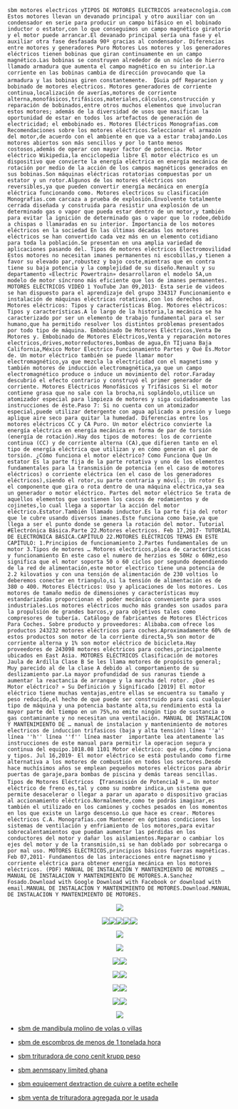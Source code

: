 
```
sbm motores electricos yTIPOS DE MOTORES ELECTRICOS areatecnologia.com Estos motores llevan un devanado principal y otro auxiliar con un condensador en serie para producir un campo bifásico en el bobinado inductor o estator,con lo que conseguimos un campo magnético giratorio y el motor puede arrancar.El devanado principal sería una fase y el auxiliar otra fase desfasada 90º gracias al condensador. Diferencias entre motores y generadores Puro Motores Los motores y los generadores eléctricos tienen bobinas que giran continuamente en un campo magnético.Las bobinas se construyen alrededor de un núcleo de hierro llamado armadura que aumenta el campo magnético en su interior.La corriente en las bobinas cambia de dirección provocando que la armadura y las bobinas giren constantemente. 【Guia pdf Reparacion y bobinado de motores electricos. Motores generadores de corriente continua,localización de averías,motores de corriente alterna,monofásicos,trifásicos,materiales,cálculos,construcción y reparación de bobinados,entre otros muchos elementos que involucran estos motores; además de la diversidad de usos que masifican la oportunidad de estar en todos los artefactos de generación de electricidad; el embobinado es. Motores Eléctricos Monografias.com Recomendaciones sobre los motores eléctricos.Seleccionar el armazón del motor,de acuerdo con el ambiente en que va a estar trabajando.Los motores abiertos son más sencillos y por lo tanto menos costosos,además de operar con mayor factor de potencia. Motor eléctrico Wikipedia,la enciclopedia libre El motor eléctrico es un dispositivo que convierte la energía eléctrica en energía mecánica de rotación por medio de la acción de los campos magnéticos generados en sus bobinas.Son máquinas eléctricas rotatorias compuestas por un estator y un rotor.Algunos de los motores eléctricos son reversibles,ya que pueden convertir energía mecánica en energía eléctrica funcionando como. Motores electricos su clasificación Monografias.com carcaza a prueba de explosión.Envolvente totalmente cerrada diseñada y construida para resistir una explosión de un determinado gas o vapor que pueda estar dentro de un motor,y también para evitar la ignición de determinado gas o vapor que lo rodee,debido a chispas o llamaradas en su interior. Importancia de los motores eléctricos en la sociedad En las últimas décadas los motores eléctricos se han convertido cada vez más en un elemento cotidiano para toda la población.Se presentan en una amplia variedad de aplicaciones pasando del. Tipos de motores eléctricos Electromovilidad Estos motores no necesitan imanes permanentes ni escobillas,y tienen a favor su elevado par,robustez y bajo coste,mientras que en contra tiene su baja potencia y la complejidad de su diseño.Renault y su departamento «Electric Powertrain» desarrollaron el modelo 5A,un modelo de motor síncrono más eficiente que los de imanes permanentes. MOTORES ELÉCTRICOS VIDEO 1 YouTube Jan 09,2013· Esta serie de videos se han dispuesto para el aprendizaje del grupo 334317 Funcionamiento e instalación de máquinas eléctricas rotativas,con los derechos ad. Motores eléctricos: Tipos y características Blog. Motores eléctricos: Tipos y características.A lo largo de la historia,la mecánica se ha caracterizado por ser un elemento de trabajo fundamental para el ser humano,que ha permitido resolver los distintos problemas presentados por todo tipo de máquina. Embobinado De Motores Eléctricos,Venta De Motores y. Embobinado de Motores Eléctricos,Venta y reparación motores electricos,drives,motorreductores,bombas de agua,En TIjuana Baja California,México Motor Electrico Funcionamiento Partes y Qué Es.Motor de. Un motor eléctrico también se puede llamar motor electromagnético,ya que mezcla la electricidad con el magnetismo y también motores de inducción electromagnética,ya que un campo electromagnético produce o induce un movimiento del rotor.Faraday descubrió el efecto contrario y construyó el primer generador de corriente. Motores Eléctricos Monofásicos y Trifásicos Si el motor contiene grasa que no sale con la brocha,ni soplándolo,utilice un atomizador especial para limpieza de motores y siga cuidadosamente las instrucciones de éste.Paso 7: Si no cuenta con un atomizador especial,puede utilizar detergente con agua aplicado a presión y luego aplique aire seco para quitar la humedad. Diferencias entre los motores eléctricos CC y CA Puro. Un motor eléctrico convierte la energía eléctrica en energía mecánica en forma de par de torsión (energía de rotación).Hay dos tipos de motores: los de corriente continua (CC) y de corriente alterna (CA),que difieren tanto en el tipo de energía eléctrica que utilizan y en cómo generan el par de torsión. ¿Cómo funciona el motor eléctrico? Como Funciona Que Un estator Es la parte fija de la parte rotativa y uno de los elementos fundamentales para la transmisión de potencia (en el caso de motores eléctricos) o corriente eléctrica (en el caso de los generadores eléctricos),siendo el rotor,su parte contraria y móvil.; Un rotor Es el componente que gira o rota dentro de una máquina eléctrica,ya sea un generador o motor eléctrico. Partes del motor eléctrico Se trata de aquellos elementos que sostienen los cascos de rodamientos y de cojinetes,lo cual llega a soportar la acción del motor eléctrico.Estator.También llamado inductor.Es la parte fija del rotor que le cubre usando diversos imanes.Este funciona como base,ya que llega a ser el punto donde se genera la rotación del motor. Tutorial #Electrónica Básica.Parte 22.Motores electricos. Feb 17,2017· TUTORIAL DE ELECTRÓNICA BÁSICA.CAPÍTULO 22.MOTORES ELÉCTRICOS TEMAS EN ESTE CAPÍTULO: 1.Principios de funcionamiento 2.Partes fundamentales de un motor 3.Tipos de motores … Motores electricos,placa de características y funcionamiento En este caso el numero de herzios es 50Hz o 60Hz,eso significa que el motor soporta 50 o 60 ciclos por segundo dependiendo de la red de alimentación,este motor electrico tiene una potencia de 2.2 kilovatios y con una tensión de alimentación de 230 voltios lo deberemos conectar en triangulo,si la tensión de alimentación es de 380 o 400. Motores Eléctricos: Uso y aplicaciones de los motores. Los motores de tamaño medio de dimensiones y características muy estandarizadas proporcionan el poder mecánico conveniente para usos industriales.Los motores eléctricos mucho más grandes son usados para la propulsión de grandes barcos,y para objetivos tales como compresores de tubería. Catálogo de fabricantes de Motores Eléctricos Para Coches. Sobre producto y proveedores: Alibaba.com ofrece los productos 243232 motores eléctricos para coches.Aproximadamente 60% de estos productos son motor de la corriente directa,5% son motor de corriente alterna y 1% son motor eléctrico de bicicleta.Hay proveedores de 243098 motores eléctricos para coches,principalmente ubicados en East Asia. MOTORES ELÉCTRICOS Clasificación de motores Jaula de Ardilla Clase B Se les llama motores de propósito general; Muy parecido al de la clase A debido al comportamiento de su deslizamiento par.La mayor profundidad de sus ranuras tiende a aumentar la reactancia de arranque y la marcha del rotor. ¿Qué es Motor eléctrico? » Su Definición y Significado [2019] El motor eléctrico tiene muchas ventajas,entre ellas se encuentra su tamaño y peso reducido,el hecho de que puede ser construido para casi cualquier tipo de máquina y una potencia bastante alta,su rendimiento está la mayor parte del tiempo en un 75%,no emite ningún tipo de sustancia o gas contaminante y no necesitan una ventilación. MANUAL DE INSTALACION Y MANTENIMIENTO DE … manual de instalacion y mantenimiento de motores electricos de induccion trifasicos (baja y alta tensión) línea ''a'' línea ''h'' línea ''f'' línea master  importante lea atentamente las instrucciones de este manual para permitir la operacion segura y continua del equipo.1018.08 1101 Motor eléctrico: qué es,cómo funciona y tipos. Jul 16,2019· El motor eléctrico se está postulando como firme alternativa a los motores de combustión en todos los sectores.Desde hace muchísimos años se emplean pequeños motores eléctricos para abrir puertas de garaje,para bombas de piscina y demás tareas sencillas. Tipos de Motores Eléctricos 【Transmisión de Potencia】® … Un motor eléctrico de freno es,tal y como su nombre indica,un sistema que permite desacelerar o llegar a parar un aparato o dispositivo gracias al accionamiento eléctrico.Normalmente,como te podrás imaginar,es también el utilizado en los camiones y coches pesados en los momentos en los que existe un largo descenso.Lo que hace es crear. Motores eléctricos C.A. Monografias.com Mantener en óptimas condiciones los sistemas de ventilación y enfriamiento de los motores,para evitar sobrecalentamientos que puedan aumentar las pérdidas en los conductores del motor y dañar los aislamientos.Reparar o cambiar los ejes del motor y de la transmisión,si se han doblado por sobrecarga o por mal uso. MOTORES ELÉCTRICOS,principios básicos fuerzas magnéticas. Feb 07,2011· Fundamentos de las interacciones entre magnetismo y corriente eléctrica para obtener energía mecánica en los motores eléctricos. (PDF) MANUAL DE INSTALACION Y MANTENIMIENTO DE MOTORES … MANUAL DE INSTALACION Y MANTENIMIENTO DE MOTORES.A.Sanchez Fosado.Download with Google Download with Facebook or download with email.MANUAL DE INSTALACION Y MANTENIMIENTO DE MOTORES.Download.MANUAL DE INSTALACION Y MANTENIMIENTO DE MOTORES. 
```

<div align="center">

<a href="https://es-crusher.shibang-china.com/github&k=sbm+motores+electricos+y"><img src="https://static.shibang-china.com/es/crusher/logo.jpg"></a>

<a href="https://es-crusher.shibang-china.com/github&k=sbm+motores+electricos+y"><img src="https://static.shibang-china.com/es/crusher/index.jpg"></a><a href="https://es-crusher.shibang-china.com/material.htmlgithub&k=sbm+motores+electricos+y"><img src="https://static.shibang-china.com/es/crusher/material.jpg"></a><a href="https://es-crusher.shibang-china.com/application.htmlgithub&k=sbm+motores+electricos+y"><img src="https://static.shibang-china.com/es/crusher/application.jpg"></a><a href="https://es-crusher.shibang-china.com/aboutus.htmlgithub&k=sbm+motores+electricos+y"><img src="https://static.shibang-china.com/es/crusher/aboutus.jpg"></a><a href="https://es-crusher.shibang-china.com/contact.htmlgithub&k=sbm+motores+electricos+y"><img src="https://static.shibang-china.com/es/crusher/contact.jpg"></a>

<a href="https://es-crusher.shibang-china.com/github&k=sbm+motores+electricos+y"><img src="https://static.shibang-china.com/es/crusher/banner.jpg"></a>

<a href="https://swt.shibang-china.com/github&k=sbm+motores+electricos+y"><img src="https://static.shibang-china.com/es/crusher/text.jpg"></a>

<a href="https://swt.shibang-china.com/github&k=sbm+motores+electricos+y"><img src="https://static.shibang-china.com/es/crusher/chat.jpg"></a><a href="https://es-crusher.shibang-china.com/contact.htmlgithub&k=sbm+motores+electricos+y"><img src="https://static.shibang-china.com/es/crusher/message.jpg"></a>

<a href="https://es-crusher.shibang-china.com/products/pe.htmlgithub&k=sbm+motores+electricos+y"><img src="https://static.shibang-china.com/es/crusher/pe.jpg"></a><a href="https://es-crusher.shibang-china.com/products/pf.htmlgithub&k=sbm+motores+electricos+y"><img src="https://static.shibang-china.com/es/crusher/pf.jpg"></a>

<a href="https://es-crusher.shibang-china.com/products/hpt.htmlgithub&k=sbm+motores+electricos+y"><img src="https://static.shibang-china.com/es/crusher/hpt.jpg"></a><a href="https://es-crusher.shibang-china.com/products/vsi.htmlgithub&k=sbm+motores+electricos+y"><img src="https://static.shibang-china.com/es/crusher/vsi.jpg"></a>

<a href="https://es-crusher.shibang-china.com/products/klv.htmlgithub&k=sbm+motores+electricos+y"><img src="https://static.shibang-china.com/es/crusher/klv.jpg"></a><a href="https://es-crusher.shibang-china.com/products/portable.htmlgithub&k=sbm+motores+electricos+y"><img src="https://static.shibang-china.com/es/crusher/portable.jpg"></a>

<a href="https://swt.shibang-china.com/github&k=sbm+motores+electricos+y"><img src="https://static.shibang-china.com/es/crusher/case.jpg"></a>

</div>


* [sbm de mandibula molino de volas o villas](sbm%20de%20mandibula%20molino%20de%20volas%20o%20villas.md)

* [sbm de escombros de menos de 1 tonelada hora](sbm%20de%20escombros%20de%20menos%20de%201%20tonelada%20hora.md)

* [sbm trituradora de cono cenit krupp peso](sbm%20trituradora%20de%20cono%20cenit%20krupp%20peso.md)

* [sbm aenmspany limited ghana](sbm%20aenmspany%20limited%20ghana.md)

* [sbm equipement dextraction de cuivre a petite echelle](sbm%20equipement%20dextraction%20de%20cuivre%20a%20petite%20echelle.md)

* [sbm venta de trituradora agregada por le usada](sbm%20venta%20de%20trituradora%20agregada%20por%20le%20usada.md)